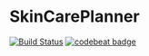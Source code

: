 # SkinCarePlanner

[![Build Status](https://travis-ci.com/FuzzzzyBoy/SkinCarePlanner.svg?branch=develop)](https://travis-ci.com/FuzzzzyBoy/SkinCarePlanner)
[![codebeat badge](https://codebeat.co/badges/0afb2df9-576c-4657-ab0a-dbf0b544b222)](https://codebeat.co/projects/github-com-fuzzzzyboy-skincareplanner-develop)
